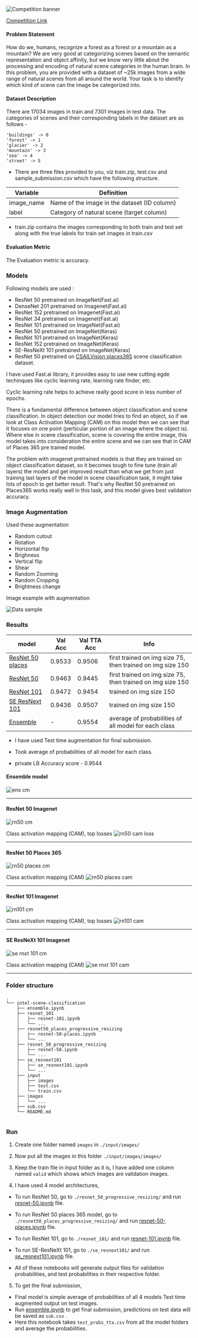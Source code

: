 ![Competition banner](images/banner.png)

[Competition Link](https://datahack.analyticsvidhya.com/contest/practice-problem-intel-scene-classification-challe/)

#### Problem Statement
How do we, humans, recognize a forest as a forest or a mountain as a mountain? We are very good at categorizing scenes based on the semantic representation and object affinity, but we know very little about the processing and encoding of natural scene categories in the human brain. In this problem, you are provided with a dataset of ~25k images from a wide range of natural scenes from all around the world. Your task is to identify which kind of scene can the image be categorized into.

#### Dataset Description

There are 17034 images in train and 7301 images in test data. The categories of scenes and their corresponding labels in the dataset are as follows -
```
'buildings' -> 0
'forest' -> 1
'glacier' -> 2
'mountain' -> 3
'sea' -> 4
'street' -> 5
```
- There are three files provided to you, viz train.zip, test.csv and sample_submission.csv which have the following structure.

| Variable	| Definition |
| ------------- | ----------------- |
| image_name	| Name of the image in the dataset (ID column) |
| label | Category of natural scene (target column) |
 

- train.zip contains the images corresponding to both train and test set along with the true labels for train set images in train.csv

#### Evaluation Metric
The Evaluation metric is accuracy.

### Models
Following models are used :

- ResNet 50 pretrained on ImageNet(Fast.ai)
- DenseNet 201 pretrained on Imagenet(Fast.ai)
- ResNet 152 pretrained on Imagenet(Fast.ai)
- ResNet 34 pretrained on Imagenet(Fast.ai)
- ResNet 101 pretrained on ImageNet(Fast.ai)
- ResNet 50 pretrained on ImageNet(Keras)
- ResNet 101 pretrained on ImageNet(Keras)
- ResNet 152 pretrained on ImageNet(Keras)
- SE-ResNeXt 101 pretrained on ImageNet(Keras)
- ResNet 50 pretrained on [CSAILVision places365](https://github.com/CSAILVision/places365) scene classification dataset.

I have used Fast.ai library, it provides easy to use new cutting egde techinques like cyclic learning rate, learning rate finder, etc.

Cyclic learning rate helps to achieve really good score in less number of epochs.


There is a fundamental difference between object classification and scene classification. In object detection our model tries to find an object, so if we look at Class Activation Mapping (CAM) on this model then we can see that it focuses on one point (perticular portion of an image where the object is). Where else in scene classification, scene is covering the entire image, this model takes into consideration the entire scene and we can see that in CAM of Places 365 pre trained model.

The problem with imagenet pretrained models is that they are trained on object classification dataset, so it becomes tough to fine tune (train all layers) the model and get improved result than what we get from just training last layers of the model in scene classification task, it might take lots of epoch to get better result. That's why ResNet 50 pretrained on Places365 works really well in this task, and this model gives  best validation accuracy.


### Image Augmentation

Used these augmentation
- Random cutout
- Rotation
- Horizontal flip 
- Brighness
- Vertical flip
- Shear
- Random Zooming
- Random Cropping
- Brightness change

Image example with augmentation

![Data sample](images/img_with_aug.png)

### Results

|model|Val Acc| Val TTA Acc |  Info |
|-----|-------|-------------|-------|
| [ResNet 50 places](resnet50/resnet-50-places.ipynb) | 0.9533 | 0.9506 | first trained on img size 75, then trained on img size 150 |
| [ResNet 50](resnet_50/resnet-50.ipynb) | 0.9463 | 0.9445 | first trained on img size 75, then trained on img size 150 |
| [ResNet 101](resnet_101/resnet-101.ipynb) | 0.9472 | 0.9454 | trained on img size 150 |
| [SE ResNext 101](se_resnext101/se_resnext101.ipynb) | 0.9436 | 0.9507 | trained on img size 150 |
| [Ensemble](ensemble.ipynb) | - | 0.9554 | average of probabilities of all model for each class |

- I have used Test time augmentation for final submission.
- Took average of probabilities of all model for each class.

- private LB Accuracy score - 0.9544

#### Ensemble model
![ens cm](images/ensemble_cm.png)

---
#### ResNet 50 Imagenet

![rn50 cm](images/rn50_cm.png)

Class activation mapping (CAM), top losses
![rn50 cam loss](images/rn50_cam_loss.png)

---
#### ResNet 50 Places 365

![rn50 places cm](images/rn50_plac_part2_cm.png)

Class activation mapping (CAM)
![rn50 places cam ](images/rn50_plac_cam.png)

---
#### ResNet 101 Imagenet

![rn101 cm](images/rn101_cm.png)

Class activation mapping (CAM), top losses
![rn101 cam ](images/rn101_cam_loss.png)

---
#### SE ResNeXt 101 Imagenet

![se rnxt 101 cm](images/se_rn101_cm.png)

Class activation mapping (CAM)
![se rnxt 101 cam ](images/se_rn101_cam.png)

---

### Folder structure

```
.
└── intel-scene-classification
    ├── ensemble.ipynb
    ├── resnet_101
    │   ├── resnet-101.ipynb
    │   └── ...
    ├── resnet50_places_progressive_resizing
    │   ├── resnet-50-places.ipynb
    │   └── ...
    ├── resnet_50_progressive_resizing
    │   ├── resnet-50.ipynb
    │   └── ...
    ├── se_resnext101
    │   ├── se_resnext101.ipynb
    │   └── ...
    ├── input
    │	├── images
    │	├── test.csv
    │	└── train.csv
    ├── images
    │   └── ...
    ├── sub.csv
    └── README.md


```

### Run

1. Create one folder named `images` in `./input/images/`
2. Now put all the images in this folder `./input/images/images/`

3. Keep the train file in input folder as it is, I have added one column named `valid` which shows which images are validation images.

4. I have used 4 model architectures,
 - To run ResNet 50, go to `./resnet_50_progressive_resizing/` and run [resnet-50.ipynb](resnet_50_progressive_resizing/resnet-50.ipynb) file.

 - To run ResNet 50 places 365 model, go to `./resnet50_places_progressive_resizing/`  and run [resnet-50-places.ipynb](resnet50_places_progressive_resizing/resnet-50-places.ipynb) file.

 - To run ResNet 101, go to `./resnet_101/` and run [resnet-101.ipynb](resnet_101/resnet-101.ipynb) file.

 - To run SE-ResNeXt 101, go to `./se_resnext101/` and run [se_resnext101.ipynb](se_resnext101/se_resnext101.ipynb) file.

 - All of these notebooks will generate output files for validation probabilities, and test probabilities in their respective folder.

5. To get the final submission,
 - Final model is simple average of probabilities of all 4 models Test time augmented output on test images.
 - Run [ensemble.ipynb](ensemble.ipynb) to get final submission, predictions on test data will be saved as `sub.csv` .
 - Here this notebook takes `test_probs_tta.csv` from all the model folders and average the probabilities.








